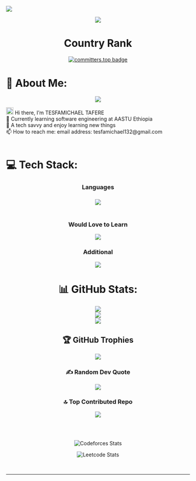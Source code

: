 [![](https://visitcount.itsvg.in/api?id=Tesfamichael12&icon=6&color=0)](https://visitcount.itsvg.in)
<div align="center">

![](https://komarev.com/ghpvc/?username=Tesfamichael12&abbreviated=true)

# Country Rank

[![committers.top badge](https://user-badge.committers.top/ethiopia/Tesfamichael12.svg)](https://user-badge.committers.top/ethiopia/Tesfamichael12)

</div>

# 💫 About Me:

<p align="center">
  <a href="https://github.com/Tesfamichae12">
    <img src="https://readme-typing-svg.herokuapp.com/?lines=Passionate%20Coder%20on%20a%20Journey;Front-End%20Developer%20with%20Heart;Learning%20Every%20Step%20of%20the%20Way;1.5%2B%20Years%20of%20Coding%20Experience;Lover%20of%20Creativity%20and%20Growth&center=true&width=500&height=50">
  </a>
</p>

  <img src="https://media.giphy.com/media/hvRJCLFzcasrR4ia7z/giphy.gif" width="20" style>
</h2> Hi there, I’m TESFAMICHAEL TAFERE<br>🌱 Currently learning software engineering at AASTU Ethiopia<br>👀 A tech savvy and enjoy learning new things<br>📫 How to reach me: email address: tesfamichael132@gmail.com 
<br>
<br>

# 💻 Tech Stack:

<div align="center">

</div>

<div align="center">
  <h3>Languages<h3/>

  <a href="https://skillicons.dev">
    <img src="https://skillicons.dev/icons?i=c,cpp,python,html,css,javascript,java,typescript,powershell,matlab,bash,md&perline=8" />
  </a>

<br/>

  <!-- <h3>Frameworks & Libraries<h3/>

  <a href="https://skillicons.dev">
    <img src="https://skillicons.dev/icons?i=react,next,django,express,tailwind,bootstrap,nodejs,jest,firebase,vite,tensorflow,pytorch,&perline=6" />
  </a>

<br/>

  <h3>Tools of Trade </h3>

  <a href="https://skillicons.dev">
    <img src="https://skillicons.dev/icons?i=git,mongodb,mysql,sqlite,postgresql,vite,webpack,postman,regex,remix,&perline=" />
  </a>

  <br/>

<img src='https://github.com/marwin1991/profile-technology-icons/assets/136815194/7e9599e9-0570-4bb6-b17f-676ed589912f' width=45></img>
<img src='https://user-images.githubusercontent.com/25181517/121401671-49102800-c959-11eb-9f6f-74d49a5e1774.png' width=45></img>
<img src='https://upload.wikimedia.org/wikipedia/commons/thumb/2/2b/Kali-dragon-icon.svg/512px-Kali-dragon-icon.svg.png' width=45></img>
<img src='https://encrypted-tbn0.gstatic.com/images?q=tbn:ANd9GcQhbH-UpHQMdmoB1pVQ9L7jH88u6H15isaxQQ&usqp=CAU' width=45></img>
<img src='https://www.kali.org/tools/metasploit-framework/images/metasploit-framework-logo.svg' width=45></img>
<img src='https://www.kali.org/tools/burpsuite/images/burpsuite-logo.svg' width=45></img>
<img src='https://www.kali.org/tools/aircrack-ng/images/aircrack-ng-logo.svg' width=45></img>
<img src='https://www.kali.org/tools/wireshark/images/wireshark-logo.svg' width=45></img>
<img src='https://www.kali.org/tools/hashcat/images/hashcat-logo.svg' width=45></img>
<img src='https://www.kali.org/tools/bettercap/images/bettercap-logo.svg' width=45></img>
<img src='https://www.kali.org/tools/netcat/images/netcat-logo.svg' width=45></img>
<img src='https://www.kali.org/tools/sqlmap/images/sqlmap-logo.svg' width=45></img> -->

<br/>

  <h3>Would Love to Learn </h3>
  <a href="https://skillicons.dev">
    <img src="https://skillicons.dev/icons?i=kubernetes,docker,aws,gcp,azure,rust,ruby,prisma,redis,supabase&perline=" />
  </a>

<br/>

<h3> Additional </h3>
  <a href="https://skillicons.dev">
    <img src="https://skillicons.dev/icons?i=linux,vscode" />
  </a>

<br/>

# 📊 GitHub Stats:

![](https://github-readme-stats.vercel.app/api?username=Tesfamichael12&theme=gotham&hide_border=true&include_all_commits=true&count_private=true)<br/>
![](https://github-readme-streak-stats.herokuapp.com/?user=Tesfamichael12&theme=gotham&hide_border=true)<br/>
![](https://github-readme-stats.vercel.app/api/top-langs/?username=Tesfamichael12&theme=gotham&hide_border=true&include_all_commits=true&count_private=true&layout=compact)

## 🏆 GitHub Trophies

<!-- ![](https://github-profile-trophy.vercel.app/?username=Tesfamichael12&theme=gotham&no-frame=false&no-bg=true&margin-w=4)

[![trophy](https://github-profile-trophy.vercel.app/?username=Tesfamichael12&theme=onedark)](https://github.com/ryo-ma/github-profile-trophy) -->

![](https://github-trophies.vercel.app/?username=Tesfamichael12)

### ✍️ Random Dev Quote

![](https://quotes-github-readme.vercel.app/api?type=horizontal&theme=radical)

### 🔝 Top Contributed Repo

![](https://github-contributor-stats.vercel.app/api?username=Tesfamichael12&limit=5&theme=gotham&combine_all_yearly_contributions=true)

<!-- Proudly created with GPRM ( https://gprm.itsvg.in ) -->

<p align="center" >

</p>

<div align="center">

<br/>
<br/>

![Codeforces Stats](https://codeforces-readme-stats.vercel.app/api/card?username=Meek_12&theme=dark&force_username=true&title_color=ff0000)

![Leetcode Stats](https://leetcard.jacoblin.cool/hopmic?ext=heatmap&theme=dark)

</div>

<br/>

<hr> </hr>
